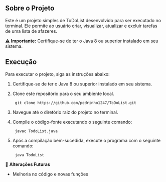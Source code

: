 ## Sobre o Projeto
Este é um projeto simples de ToDoList desenvolvido para ser executado no terminal. Ele permite ao usuário criar, visualizar, atualizar e excluir tarefas de uma lista de afazeres.

:warning: **Importante:** Certifique-se de ter o Java 8 ou superior instalado em seu sistema.

## Execução
Para executar o projeto, siga as instruções abaixo:
1. Certifique-se de ter o Java 8 ou superior instalado em seu sistema.
   
2. Clone este repositório para o seu ambiente local.
   
        git clone https://github.com/pedrinho1247/ToDoList.git
   
4. Navegue até o diretório raiz do projeto no terminal.
5. Compile o código-fonte executando o seguinte comando:

        javac TodoList.java

5. Após a compilação bem-sucedida, execute o programa com o seguinte comando:
   
        java TodoList

:construction: **Alterações Futuras** 

  - Melhoria no código e novas funções

